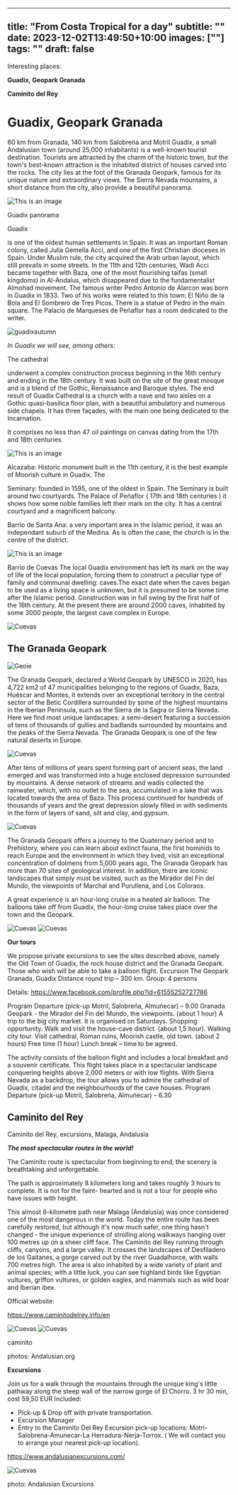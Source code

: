 
---
title: "From Costa Tropical for a day"
subtitle: ""
date: 2023-12-02T13:49:50+10:00
images: [""]
tags: ""
draft: false
---
Interesting places:

 **Guadix, Geopark Granada**

  **Caminito del Rey**

 # Guadix, Geopark Granada 

60 km from Granada, 140 km from Salobreńa and Motril
Guadix, a small Andalusian town (around 25,000 inhabitants) is a well-known tourist destination. Tourists
are attracted by the charm of the historic town, but the town's best-known attraction is the inhabited
district of houses carved into the rocks. The city lies at the foot of the Granada Geopark, famous for its
unique nature and extraordinary views. The Sierra Nevada mountains, a short distance from the city, also
provide a beautiful panorama.

![This is an image](/img/Guad-panor-kopia.jpg)

Guadix panorama

Guadix 

is one of the oldest human settlements in Spain. It was an important Roman colony, called Julia
Gemella Acci, and one of the first Christian dioceses in Spain.
Under Muslim rule, the city acquired the Arab urban layout, which still prevails in some streets. In the
11th and 12th centuries, Wadi Acci became together with Baza, one of the most flourishing taifas (small
kingdoms) in Al-Andalus, which disappeared due to the fundamentalist Almohad movement.
The famous writer Pedro Antonio de Alarcon was born in Guadix in 1833. Two of his works were related
to this town: El Niño de la Bola and El Sombrero de Tres Picos. There is a statue of Pedro in the main
square. The Palacio de Marqueses de Peñaflor has a room dedicated to the writer.

![guadixautumn](/img/Guadjesien-kopia.jpg)

*In Guadix we will see, among others:*

The cathedral 

underwent a complex construction process beginning in the 16th century and ending in the 18th century. It
was built on the site of the great mosque and is a blend of the Gothic, Renaissance and Baroque styles.
The end result of Guadix Cathedral is a church with a nave and two aisles on a Gothic quasi-basilica floor
plan, with a beautiful ambulatory and numerous side chapels. It has three façades, with the main one
being dedicated to the Incarnation.

It comprises no less than 47 oil paintings on canvas dating from the 17th and 18th centuries.

![This is an image](/img/kat-kopia.jpg)

Alcazaba:
Historic monument built in the 11th century, it is the best example of Moorish culture in Guadix. The

Seminary:
founded in 1595, one of the oldest in Spain. The Seminary is built around two courtyards. The Palace of
Peñaflor ( 17th and 18th centuries ) it shows how some noble families left their mark on the city. It has a
central courtyard and a magnificent balcony.

Barrio de Santa Ana: a very important area in the Islamic period, it was an independant suburb of the
Medina. As is often the case, the church is in the centre of the district.

![This is an image](/img/Guad-panor-kopia.jpg)

Barrio de Cuevas
The local Guadix environment has left its mark on the way of life of the local population, forcing them to
construct a peculiar type of family and communal dwelling: caves.The exact date when the caves began to
be used as a living space is unknown, but it is presumed to be some time after the Islamic period.
Construction was in full swing by the first half of the 16th century.
At the present there are around 2000 caves, inhabited by some 3000 people, the largest cave complex in
Europe.

![Cuevas](/img/cuevas-kopia.jpg)

## The Granada Geopark

![Geoie](/img/geoIE-kopia.jpg)

The Granada Geopark, declared a World Geopark by UNESCO in 2020, has 4,722 km2 of 47
municipalities belonging to the regions of Guadix, Baza, Huéscar and Montes, it extends over an
exceptional territory in the central sector of the Betic Cordillera surrounded by some of the highest
mountains in the Iberian Peninsula, such as the Sierra de la Sagra or Sierra Nevada.
Here we find most unique landscapes: a semi-desert featuring a succession of tens of thousands of gullies
and badlands surrounded by mountains and the peaks of the Sierra Nevada. The Granada Geopark is one
of the few natural deserts in Europe.

![Cuevas](/img/geopgory-kopia.jpg)

After tens of millions of years spent forming part of ancient seas, the land emerged and was transformed
into a huge enclosed depression surrounded by mountains. A dense network of streams and wadis
collected the rainwater, which, with no outlet to the sea, accumulated in a lake that was located towards
the area of Baza. This process continued for hundreds of thousands of years and the great depression
slowly filled in with sediments in the form of layers of sand, silt and clay, and gypsum.

![Cuevas](/img/S-geo2.JPG)

The Granada Geopark offers a journey to the Quaternary period and to Prehistory, where you can learn
about extinct fauna, the first hominids to reach Europe and the environment in which they lived, visit an
exceptional concentration of dolmens from 5,000 years ago,
The Granada Geopark has more than 70 sites of geological interest. In addition, there are iconic
landscapes that simply must be visited, such as the Mirador del Fin del Mundo, the viewpoints of Marchal
and Purullena, and Los Coloraos.

A great experience is an hour-long cruise in a heated air balloon. The balloons take off from Guadix, the
hour-long cruise takes place over the town and the Geopark.

![Cuevas](/img/balony1-kopia.jpg)
![Cuevas](/img/balony2-kopia.jpg)

**Our tours**

We propose private excursions to see the sites described above, namely the Old Town of Guadix, the rock
house district and the Granada Geopark. Those who wish will be able to take a balloon flight. Excursion
The Geopark Granada, Guadix
Distance round trip – 300 km. Group: 4 persons 

Details:
https://www.facebook.com/profile.php?id=61555252727786

Program
Departure (pick-up Motril, Salobreńa, Almuńecar) – 9.00 Granada Geopark - the Mirador del Fin del
Mundo, the viewpoints. (about 1 hour) A trip to the big city market. It is organised on Saturdays.
Shopping opportunity. Walk and visit the house-cave district. (about 1,5 hour). Walking city tour. Visit
cathedral, Roman ruins, Moorish castle, old town. (about 2 hours) Free time (1 hour) Lunch break – time
to be agreed.

The activity consists of the balloon flight and includes a local breakfast and a souvenir certificate.
This flight takes place in a spectacular landscape conquering heights above 2,000 meters or with low
flights. With Sierra Nevada as a backdrop, the tour allows you to admire the cathedral of Guadix, citadel
and the neighbourhoods of the cave houses. Program Departure (pick-up Motril, Salobreńa, Almuńecar) –
6.30

## **Caminito del Rey**

Caminito del Rey, excursions, Malaga, Andalusia

***The most spectacular routes in the world!***

The Caminito route is spectacular from beginning to end, the scenery is breathtaking and unforgettable.

The path is approximately 8 kilometers long and takes roughly 3 hours to complete. It is not for the faint-
hearted and is not a tour for people who have issues with height.

This almost 8-kilometre path near Malaga (Andalusia) was once considered one of the most dangerous in
the world. Today the entire route has been carefully restored, but although it's now much safer, one thing
hasn't changed - the unique experience of strolling along walkways hanging over 100 metres up on a sheer
cliff face.
The Caminito del Rey running through cliffs, canyons, and a large valley. It crosses the landscapes of
Desfiladero de los Gaitanes, a gorge carved out by the river Guadalhorce, with walls 700 metres high. The
area is also inhabited by a wide variety of plant and animal species; with a little luck, you can see
highland birds like Egyptian vultures, griffon vultures, or golden eagles, and mammals such as wild boar
and Iberian ibex.

Official website:

https://www.caminitodelrey.info/en



![Cuevas](/img/Caminito_del_Rey_4.jpeg)
![Cuevas](/img/caminitodelrey-kopia.jpg)

caminito

photos: Andalusian.org

**Excursions**

Join us for a walk through the mountains through the unique king's little pathway along the steep wall of
the narrow gorge of El Chorro.
3 hr 30 min, cost 59,50 EUR
Included:
* Pick-up & Drop off with private transportation.
* Excursion Manager
* Entry to the Caminito Del Rey
Excursion pick-up locations: Motri-Salobrena-Amunecar-La Herradura-Nerja-Torrox. ( We will contact
you to arrange your nearest pick-up location).

https://www.andalusianexcursions.com/

![Cuevas](/img/cam-exc.jpeg)

photo: Andalusian Excursions